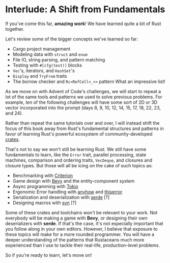 # Interlude: A Shift from Fundamentals

If you've come this far, **amazing work**! We have learned quite a bit of Rust together.

Let's review some of the bigger concepts we've learned so far:
- Cargo project management
- Modeling data with `struct` and `enum`
- File IO, string parsing, and pattern matching
- Testing with `#[cfg(test)]` blocks
- `Vec`'s, iterators, and `HashSet`'s
- `Display` and `TryFrom` traits
- The borrow checker and `Rc<RefCell<_>>` pattern
What an impressive list! 

As we move on with Advent of Code's challenges, we will start to repeat a lot of the same tools and patterns we used to solve previous problems. For example, _ten_ of the following challenges will have some sort of 2D or 3D vector incorporated into the prompt (days 8, 9, 10, 12, 14, 15, 17, 18, 22, 23, and 24).

Rather than repeat the same tutorials over and over, I will instead shift the focus of this book away from Rust's fundamental structures and patterns in favor of learning Rust's powerful ecosystem of community-developed [crates](https://crates.io). 

That's not to say we won't still be learning Rust. We still have some fundamentals to learn, like the `Error` trait, parallel processing, state machines, comparison and ordering traits, `VecDeque`, and closures and closure types. But those will all be icing on the cake of such topics as:
* Benchmarking with [Criterion](https://crates.io/crates/criterion)
* Game design with [Bevy](https://crates.io/crates/bevy) and the entity-component system
* Async programming with [Tokio](https://crates.io/crates/tokio)
* Ergonomic Error handling with [anyhow](https://crates.io/crates/anyhow) and [thiserror](https://crates.io/crates/thiserror)
* Serialization and deserialization with [serde](https://crates/io/crates/serde) [?]
* Designing macros with [syn](https://crates.io/crates/syn) [?]

Some of these crates and toolchains won't be relevant to your work. Not everybody will be making a game with **Bevy**, or designing their own deserializers with **serde**. If that's the case, it's not especially important that you follow along in your own editors. However, I believe that exposure to these topics will make for a more rounded programmer. You will have a deeper understanding of the patterns that Rustaceans much more experienced than I use to tackle their real-life, production-level problems.

So if you're ready to learn, let's move on!
